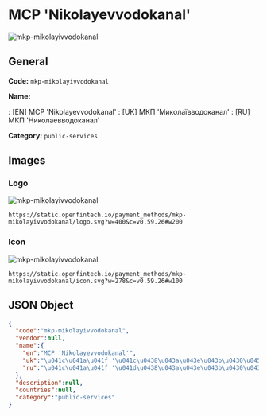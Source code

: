
# MCP 'Nikolayevvodokanal' 
![mkp-mikolayivvodokanal](https://static.openfintech.io/payment_methods/mkp-mikolayivvodokanal/logo.svg?w=400&c=v0.59.26#w200)  

## General 
**Code:** `mkp-mikolayivvodokanal` 
 
**Name:** 
 
:	[EN] MCP 'Nikolayevvodokanal' 
:	[UK] МКП 'Миколаївводоканал' 
:	[RU] МКП 'Николаевводоканал' 
 
**Category:** `public-services` 
 

## Images 

### Logo 
![mkp-mikolayivvodokanal](https://static.openfintech.io/payment_methods/mkp-mikolayivvodokanal/logo.svg?w=400&c=v0.59.26#w200)  

```
https://static.openfintech.io/payment_methods/mkp-mikolayivvodokanal/logo.svg?w=400&c=v0.59.26#w200
```  

### Icon 
![mkp-mikolayivvodokanal](https://static.openfintech.io/payment_methods/mkp-mikolayivvodokanal/icon.svg?w=278&c=v0.59.26#w100)  

```
https://static.openfintech.io/payment_methods/mkp-mikolayivvodokanal/icon.svg?w=278&c=v0.59.26#w100
```  

## JSON Object 

```json
{
  "code":"mkp-mikolayivvodokanal",
  "vendor":null,
  "name":{
    "en":"MCP 'Nikolayevvodokanal'",
    "uk":"\u041c\u041a\u041f '\u041c\u0438\u043a\u043e\u043b\u0430\u0457\u0432\u0432\u043e\u0434\u043e\u043a\u0430\u043d\u0430\u043b'",
    "ru":"\u041c\u041a\u041f '\u041d\u0438\u043a\u043e\u043b\u0430\u0435\u0432\u0432\u043e\u0434\u043e\u043a\u0430\u043d\u0430\u043b'"
  },
  "description":null,
  "countries":null,
  "category":"public-services"
}
```  
